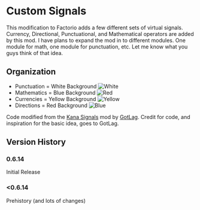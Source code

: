 # Custom Signals #
This modification to Factorio adds a few different sets of virtual signals. Currency, Directional, Punctuational, and Mathematical operators are added by this mod. I have plans to expand the mod in to different modules. One module for math, one module for punctuation, etc. Let me know what you guys think of that idea.

## Organization ##
+ Punctuation = White Background ![White](http://i.imgur.com/FphYuiu.png)
+ Mathematics = Blue Background ![Red](http://i.imgur.com/9pUOdZA.png)
+ Currencies = Yellow Background ![Yellow](http://i.imgur.com/XESyBO2.png)
+ Directions = Red Background ![Blue](http://i.imgur.com/RDF0dY0.png)

Code modified from the [Kana Signals](https://mods.factorio.com/mods/GotLag/Kana%20Signals) mod by [GotLag](https://mods.factorio.com/mods/GotLag). Credit for code, and inspiration for the basic idea, goes to GotLag.

## Version History ##
### 0.6.14 ###
Initial Release
### <0.6.14 ###
Prehistory (and lots of changes)

